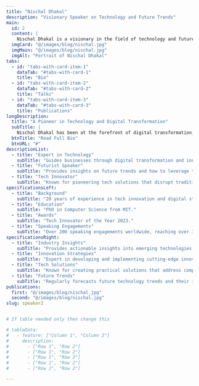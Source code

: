 ```yaml
---
title: "Nischal Dhakal"
description: "Visionary Speaker on Technology and Future Trends"
main:
  id: 2
  content: |
    Nischal Dhakal is a visionary in the field of technology and future trends. With a passion for exploring the digital landscape, Nischal has helped numerous organizations embrace the future through his insightful talks and workshops.
  imgCard: "@/images/blog/nischal.jpg"
  imgMain: "@/images/blog/nischal.jpg"
  imgAlt: "Portrait of Nischal Dhakal"
tabs:
  - id: "tabs-with-card-item-1"
    dataTab: "#tabs-with-card-1"
    title: "Bio"
  - id: "tabs-with-card-item-2"
    dataTab: "#tabs-with-card-2"
    title: "Talks"
  - id: "tabs-with-card-item-3"
    dataTab: "#tabs-with-card-3"
    title: "Publications"
longDescription:
  title: "A Pioneer in Technology and Digital Transformation"
  subTitle: |
    Nischal Dhakal has been at the forefront of digital transformation, helping businesses adapt to the rapidly evolving tech landscape. His insights into the future of technology inspire others to innovate and stay ahead of the curve.
  btnTitle: "Read Full Bio"
  btnURL: "#"
descriptionList:
  - title: "Expert in Technology"
    subTitle: "Guides businesses through digital transformation and innovation."
  - title: "Futurist Speaker"
    subTitle: "Provides insights on future trends and how to leverage technology for growth."
  - title: "Tech Innovator"
    subTitle: "Known for pioneering tech solutions that disrupt traditional markets."
specificationsLeft:
  - title: "Background"
    subTitle: "20 years of experience in tech innovation and digital strategy."
  - title: "Education"
    subTitle: "PhD in Computer Science from MIT."
  - title: "Awards"
    subTitle: "Tech Innovator of the Year 2023."
  - title: "Speaking Engagements"
    subTitle: "Over 200 speaking engagements worldwide, reaching over 100,000 people."
specificationsRight:
  - title: "Industry Insights"
    subTitle: "Provides actionable insights into emerging technologies and industry trends."
  - title: "Innovation Strategies"
    subTitle: "Expert in developing and implementing cutting-edge innovation strategies."
  - title: "Tech Solutions"
    subTitle: "Known for creating practical solutions that address complex technological challenges."
  - title: "Future Trends"
    subTitle: "Regularly forecasts future technology trends and their impact on various industries."
publications:
  first: "@/images/blog/nischal.jpg"
  second: "@/images/blog/nischal.jpg"
slug: speaker2


# If table needed only then change this

# tableData:
#   - feature: ["Column 1", "Column 2"]
#     description:
#       - ["Row 1", "Row 2"]
#       - ["Row 1", "Row 2"]
#       - ["Row 1", "Row 2"]
#       - ["Row 1", "Row 2"]
#       - ["Row 1", "Row 2"]

---
```


